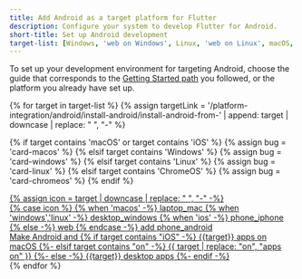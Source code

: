 ```yaml
---
title: Add Android as a target platform for Flutter
description: Configure your system to develop Flutter for Android.
short-title: Set up Android development
target-list: [Windows, 'web on Windows', Linux, 'web on Linux', macOS, 'web on macOS', iOS, 'web on ChromeOS']
---
```


To set up your development environment for targeting Android,
choose the guide that corresponds to the [Getting Started path][] you followed,
or the platform you already have set up.

<div class="card-grid">
{% for target in target-list %}
{% assign targetLink = '/platform-integration/android/install-android/install-android-from-' | append: target | downcase | replace: " ", "-" %}

  {% if target contains 'macOS' or target contains 'iOS' %}
    {% assign bug = 'card-macos' %}
  {% elsif target contains 'Windows' %}
    {% assign bug = 'card-windows' %}
  {% elsif target contains 'Linux' %}
    {% assign bug = 'card-linux' %}
  {% elsif target contains 'ChromeOS' %}
    {% assign bug = 'card-chromeos' %}
  {% endif %}

  <a class="card outlined-card install-card {{bug}}" id="install-{{target | downcase}}" href="{{targetLink}}">
    {% assign icon = target | downcase | replace: " ", "-" -%}
    <div class="card-leading">
      {% case icon %}
      {% when 'macos' -%}
        <span class="material-symbols" aria-hidden="true">laptop_mac</span>
      {% when 'windows','linux' -%}
        <span class="material-symbols" aria-hidden="true">desktop_windows</span>
      {% when 'ios' -%}
        <span class="material-symbols" aria-hidden="true">phone_iphone</span>
      {% else -%}
        <span class="material-symbols" aria-hidden="true">web</span>
      {% endcase -%}
      <span class="material-symbols" aria-hidden="true">add</span>
      <span class="material-symbols" aria-hidden="true">phone_android</span>
    </div>
    <div class="card-header text-center">
      <span class="card-title">
        Make Android and
        {% if target contains "iOS" -%}
        {{target}} apps on macOS
        {%- elsif target contains "on" -%}
        {{ target | replace: "on", "apps on" }}
        {%- else -%}
        {{target}} desktop apps
        {%- endif -%}
      </span>
    </div>
  </a>
{% endfor %}
</div>

[Getting Started path]: /get-started/install
